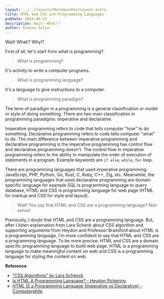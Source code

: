 ```yaml
---
layout: ../../layouts/MarkdownPostLayout.astro
title: HTML and CSS are Programming Languages
pubDate: 2024-09-23
description: Wait! What!?
author: Kresna Satya
---
```


Wait! What!? Why!?

First of all, let's start from what is programming?

> What is programming?

It's activity to write a computer programs.

> What is programming language?

It's a language to give instructions to a computer.

> What is programming paradigm?

The term of paradigm in a programming is a general classification or model or style of doing something. There are two main classification in programming paradigms: imperative and declarative.

Imperative programming refers to code that tells computer "how" to do something. Declarative programming refers to code tells computer "what" to do. The main difference between imperative programming and declarative programming is the imperative programming has control flow and declarative programming doesn't. The control flow in imperative programming refers to the ability to manipulate the order of execution of statements in a program. Example keywords are `if else`, `while`, `for` loop.

There are programming languages that used imperative programming: JavaScript, PHP, Python, Go, Rust, C, Ruby, C++, Zig, etc. Meanwhile, the programming languages that used declarative programming are domain specific language for example SQL is programming language to query database, HTML and CSS is programming language for web page (HTML for markup and CSS for style and layout).

> Wait! You say that HTML and CSS are a programming language? Non sense!

Previously, I doubt that HTML and CSS are a programming language. But, after I listen explaination from Lara Schenk about CSS algorithm and supporting arguments from Heydon and Professor Brailsford about HTML is a programming language, I'm more confident to say that HTML and CSS are a programming language. To be more precise: HTML and CSS are a domain specific programming language to build web page. HTML is a programming language to make meaningful content on web and CSS is a programming language for styling the content on web.

**Reference**

- ["CSS Algorithms" by Lara Schenck](https://www.youtube.com/watch?v=dxY5CdZNzsk)
- [Is HTML A Programming Language? - Heydon Pickering](https://www.youtube.com/watch?v=P1MJU6l_1WM)
- [HTML IS a Programming Language (Imperative vs Declarative) - Computerphile](https://www.youtube.com/watch?v=4A2mWqLUpzw)